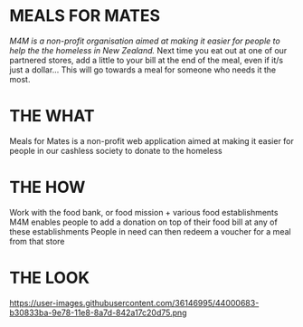 # MEALS FOR MATES

*M4M is a non-profit organisation aimed at making it easier for people to help the the homeless in New Zealand.*
Next time you eat out at one of our partnered stores, add a little to your bill at the end of the meal, even if it/s just a dollar... This will go towards a meal for someone who needs it the most.

# THE WHAT

Meals for Mates is a non-profit web application aimed at making it easier for people in our cashless society to donate to the homeless

# THE HOW

Work with the food bank, or food mission + various food establishments
M4M enables people to add a donation on top of their food bill at any of these establishments
People in need can then redeem a voucher for a meal from that store

# THE LOOK



https://user-images.githubusercontent.com/36146995/44000683-b30833ba-9e78-11e8-8a7d-842a17c20d75.png
